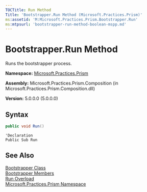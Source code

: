 ```yaml
---
TOCTitle: Run Method
Title: 'Bootstrapper.Run Method (Microsoft.Practices.Prism)'
ms:assetid: 'M:Microsoft.Practices.Prism.Bootstrapper.Run'
ms:mtpsurl: 'bootstrapper-run-method-boolean-mspp.md'
---
```


# Bootstrapper.Run Method

Runs the bootstrapper process.

**Namespace:** [Microsoft.Practices.Prism](/patterns-practices/reference/mspp-namespace)

**Assembly:** Microsoft.Practices.Prism.Composition (in Microsoft.Practices.Prism.Composition.dll)

**Version:** 5.0.0.0 (5.0.0.0)

## Syntax

```C#
public void Run()
```

```VB
'Declaration
Public Sub Run
```

## See Also

[Bootstrapper Class](/patterns-practices/reference/bootstrapper-class-mspp)<br/>
[Bootstrapper Members](/patterns-practices/reference/bootstrapper-members-mspp)<br/>
[Run Overload](/patterns-practices/reference/bootstrapper-run-method-mspp)<br/>
[Microsoft.Practices.Prism Namespace](/patterns-practices/reference/mspp-namespace)